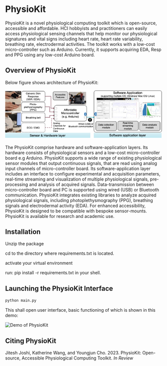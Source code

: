 # **PhysioKit**
PhysioKit is a novel physiological computing toolkit which is open-source, accessible and affordable. HCI hobbyists and practitioners can easily access physiological sensing channels that help monitor our physiological signatures and vital signs including heart rate, heart rate variability, breathing rate, electrodermal activities. The toolkit works with a low-cost micro-controller such as Arduino.
Currently, it supports acquiring EDA, Resp and PPG using any low-cost Arduino board.

## **Overview of PhysioKit**
Below figure shows architecture of PhysioKit:
<p align="left">
<img src="images/architecture.png" alt="Architecture of PhysioKit" width="1024"/>
</p>

The PhysioKit comprise hardware and software-application layers. Its hardware consists of physiological sensors and a low-cost micro-controller board e.g Arduino. PhysioKit supports a wide range of existing physiological sensor modules that output continuous signals, that are read using analog input channels of micro-controller board. Its software-application layer includes an interface to configure experimental and acquisition parameters, real-time streaming and visualization of multiple physiological signals, pre-processing and analysis of acquired signals. Data-transmission between micro-controller board and PC is supported using wired (USB) or Bluetooth communication. PhysioKit integrates existing libraries to analyze acquired physiological signals, including photoplethysmography (PPG), breathing signals and electrodermal activity (EDA). For enhanced accessibility, PhysioKit is designed to be compatible with bespoke sensor-mounts. PhysioKit is available for research and academic use.

## **Installation**
Unzip the package

cd to the directory where requirements.txt is located.

activate your virtual environment

run: pip install -r requirements.txt in your shell.


## **Launching the PhysioKit Interface**
``` bash
python main.py
```
This shall open user interface, basic functioning of which is shown in this demo:
<p align="left">
    <img src="images/PhysioKitDemo.gif" alt="Demo of PhysioKit" width="720"/>
</p>


## **Citing PhysioKit**
Jitesh Joshi, Katherine Wang, and Youngjun Cho. 2023. PhysioKit: Open-source, Accessible Physiological Computing Toolkit. *In Review*

